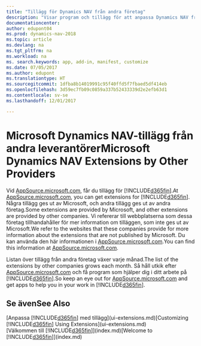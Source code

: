 ```yaml
---
title: "Tillägg för Dynamics NAV från andra företag"
description: "Visar program och tillägg för att anpassa Dynamics NAV från andra företag."
documentationcenter: 
author: edupont04
ms.prod: dynamics-nav-2018
ms.topic: article
ms.devlang: na
ms.tgt_pltfrm: na
ms.workload: na
ms. search.keywords: app, add-in, manifest, customize
ms.date: 07/05/2017
ms.author: edupont
ms.translationtype: HT
ms.sourcegitcommit: 1dfba8b14019991c95f40ffd5f7fbaed5df414eb
ms.openlocfilehash: 3d59ec7fb09c0859a337b52433339d2e2efb63d1
ms.contentlocale: sv-se
ms.lasthandoff: 12/01/2017

---
```

# <a name="microsoft-dynamics-nav-extensions-by-other-providers"></a><span data-ttu-id="b6adf-103">Microsoft Dynamics NAV-tillägg från andra leverantörer</span><span class="sxs-lookup"><span data-stu-id="b6adf-103">Microsoft Dynamics NAV Extensions by Other Providers</span></span>
<span data-ttu-id="b6adf-104">Vid [AppSource.microsoft.com](https://appsource.microsoft.com/), får du tillägg för [!INCLUDE[d365fin](includes/d365fin_md.md)].</span><span class="sxs-lookup"><span data-stu-id="b6adf-104">At [AppSource.microsoft.com](https://appsource.microsoft.com/), you can get extensions for [!INCLUDE[d365fin](includes/d365fin_md.md)].</span></span> <span data-ttu-id="b6adf-105">Några tillägg ges ut av Microsoft, och andra tillägg ges ut av andra företag.</span><span class="sxs-lookup"><span data-stu-id="b6adf-105">Some extensions are provided by Microsoft, and other extensions are provided by other companies.</span></span> <span data-ttu-id="b6adf-106">Vi refererar till webbplatserna som dessa företag tillhandahåller för mer information om tilläggen, som inte ges ut av Microsoft.</span><span class="sxs-lookup"><span data-stu-id="b6adf-106">We refer to the websites that these companies provide for more information about the extensions that are not published by Microsoft.</span></span> <span data-ttu-id="b6adf-107">Du kan använda den här informationen i [AppSource.microsoft.com](https://appsource.microsoft.com/en-us/marketplace/apps?product=dynamics-365%3Bdynamics-365-for-financials&page=1).</span><span class="sxs-lookup"><span data-stu-id="b6adf-107">You can find this information at [AppSource.microsoft.com](https://appsource.microsoft.com/en-us/marketplace/apps?product=dynamics-365%3Bdynamics-365-for-financials&page=1).</span></span>  

<span data-ttu-id="b6adf-108">Listan över tillägg från andra företag växer varje månad.</span><span class="sxs-lookup"><span data-stu-id="b6adf-108">The list of the extensions by other companies grows each month.</span></span> <span data-ttu-id="b6adf-109">Så håll utkik efter [AppSource.microsoft.com](https://appsource.microsoft.com/en-us/marketplace/apps?product=dynamics-365%3Bdynamics-365-for-financials&page=1) och få program som hjälper dig i ditt arbete på [!INCLUDE[d365fin](includes/d365fin_md.md)].</span><span class="sxs-lookup"><span data-stu-id="b6adf-109">So keep an eye out for [AppSource.microsoft.com](https://appsource.microsoft.com/en-us/marketplace/apps?product=dynamics-365%3Bdynamics-365-for-financials&page=1) and get apps to help you in your work in [!INCLUDE[d365fin](includes/d365fin_md.md)].</span></span>  

## <a name="see-also"></a><span data-ttu-id="b6adf-110">Se även</span><span class="sxs-lookup"><span data-stu-id="b6adf-110">See Also</span></span>
<span data-ttu-id="b6adf-111">[Anpassa [!INCLUDE[d365fin](includes/d365fin_md.md)] med tillägg](ui-extensions.md)</span><span class="sxs-lookup"><span data-stu-id="b6adf-111">[Customizing [!INCLUDE[d365fin](includes/d365fin_md.md)] Using Extensions](ui-extensions.md)</span></span>  
<span data-ttu-id="b6adf-112">[Välkommen till [!INCLUDE[d365fin](includes/d365fin_md.md)]](index.md)</span><span class="sxs-lookup"><span data-stu-id="b6adf-112">[Welcome to [!INCLUDE[d365fin](includes/d365fin_md.md)]](index.md)</span></span>  

